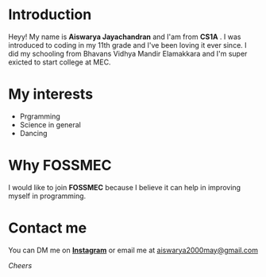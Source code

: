 # Introduction

 Heyy! My name is **Aiswarya Jayachandran** and I'am from **CS1A** . I was introduced to coding in my 11th grade and I've been loving it ever since. I did 
 my schooling from Bhavans Vidhya Mandir Elamakkara and I'm super exicted to start college at MEC.
 

# My interests

* Prgramming
* Science in general
* Dancing
 
# Why FOSSMEC

 I would like to join **FOSSMEC** because I believe it can help in improving myself in programming.


# Contact me
 
You can DM me on [**Instagram**](https://www.instagram.com/aishh_2k/) or email me at aiswarya2000may@gmail.com

 _Cheers_
